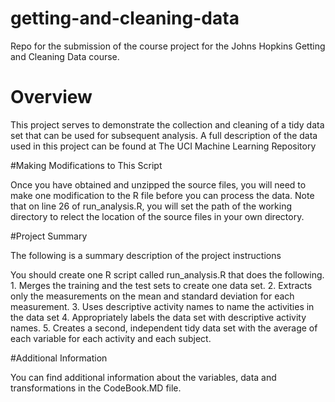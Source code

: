 # getting-and-cleaning-data
Repo for the submission of the course project for the Johns Hopkins Getting and Cleaning Data course.

# Overview

This project serves to demonstrate the collection and cleaning of a tidy data set that can be used for subsequent analysis. A full description of the data used in this project can be found at The UCI Machine Learning Repository

#Making Modifications to This Script

Once you have obtained and unzipped the source files, you will need to make one modification to the R file before you can process the data. Note that on line 26 of run_analysis.R, you will set the path of the working directory to relect the location of the source files in your own directory.

#Project Summary

The following is a summary description of the project instructions

You should create one R script called run_analysis.R that does the following. 1. Merges the training and the test sets to create one data set. 2. Extracts only the measurements on the mean and standard deviation for each measurement. 3. Uses descriptive activity names to name the activities in the data set 4. Appropriately labels the data set with descriptive activity names. 5. Creates a second, independent tidy data set with the average of each variable for each activity and each subject.

#Additional Information

You can find additional information about the variables, data and transformations in the CodeBook.MD file.
